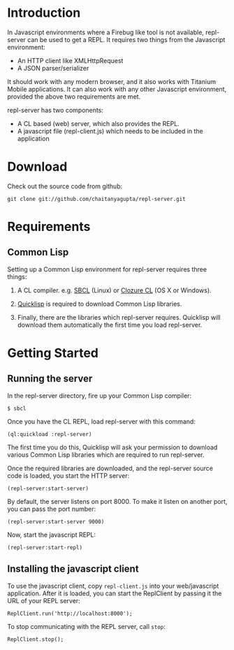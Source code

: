 Introduction
============

In Javascript environments where a Firebug like tool is not available,
repl-server can be used to get a REPL. It requires two things from the
Javascript environment:

* An HTTP client like XMLHttpRequest
* A JSON parser/serializer

It should work with any modern browser, and it also works with
Titanium Mobile applications. It can also work with any other
Javascript environment, provided the above two requirements are met.

repl-server has two components:

* A CL based (web) server, which also provides the REPL.
* A javascript file (repl-client.js) which needs to be included in the
  application

Download
========

Check out the source code from github:

    git clone git://github.com/chaitanyagupta/repl-server.git

Requirements
============

Common Lisp
-----------

Setting up a Common Lisp environment for repl-server requires three
things:

1. A CL compiler. e.g. [SBCL](http://www.sbcl.org/) (Linux) or
   [Clozure CL](http://ccl.clozure.com/) (OS X or Windows).

2. [Quicklisp](http://www.quicklisp.org/beta/) is required to download
   Common Lisp libraries.

3. Finally, there are the libraries which repl-server
   requires. Quicklisp will download them automatically the first time
   you load repl-server.

Getting Started
===============

Running the server
------------------

In the repl-server directory, fire up your Common Lisp compiler:

    $ sbcl

Once you have the CL REPL, load repl-server with this command:

    (ql:quickload :repl-server)

The first time you do this, Quicklisp will ask your permission to
download various Common Lisp libraries which are required to run
repl-server.

Once the required libraries are downloaded, and the repl-server source
code is loaded, you start the HTTP server:

    (repl-server:start-server)

By default, the server listens on port 8000. To make it listen on
another port, you can pass the port number:

    (repl-server:start-server 9000)

Now, start the javascript REPL:

    (repl-server:start-repl)

Installing the javascript client
--------------------------------

To use the javascript client, copy `repl-client.js` into your
web/javascript application. After it is loaded, you can start the
ReplClient by passing it the URL of your REPL server:

    ReplClient.run('http://localhost:8000');

To stop communicating with the REPL server, call `stop`:

    ReplClient.stop();
